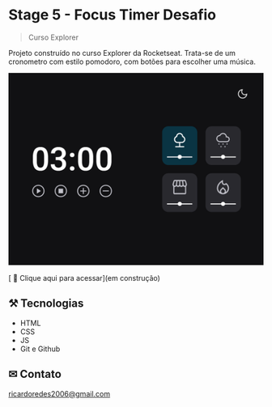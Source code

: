 # Stage 5 - Focus Timer Desafio

>Curso Explorer


Projeto construído no curso Explorer da Rocketseat. Trata-se de um cronometro com estilo pomodoro, com botões para escolher uma música.

![preview](./.github/preview.png)



[ 🔗 Clique aqui para acessar](em construção)


## ⚒ Tecnologias

  - HTML 
  - CSS 
  - JS 
  - Git e Github

## ✉ Contato

ricardoredes2006@gmail.com